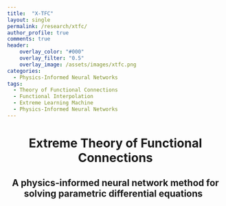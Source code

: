 ```yaml
---
title:  "X-TFC"
layout: single
permalink: /research/xtfc/
author_profile: true
comments: true
header:
    overlay_color: "#000"
    overlay_filter: "0.5"
    overlay_image: /assets/images/xtfc.png
categories:
  - Physics-Informed Neural Networks
tags:
  - Theory of Functional Connections
  - Functional Interpolation
  - Extreme Learning Machine
  - Physics-Informed Neural Networks
---
```


<h1 style="text-align: center;">Extreme Theory of Functional Connections</h1>
<h2 style="text-align: center;">A physics-informed neural network method for solving parametric differential equations &nbsp;</h2>

<font size="2">
</font>
